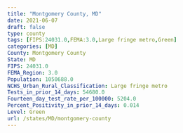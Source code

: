 ```yaml
---
title: "Montgomery County, MD"
date: 2021-06-07
draft: false
type: county
tags: [FIPS:24031.0,FEMA:3.0,Large fringe metro,Green]
categories: [MD]
County: Montgomery County
State: MD
FIPS: 24031.0
FEMA_Region: 3.0
Population: 1050688.0
NCHS_Urban_Rural_Classification: Large fringe metro
Tests_in_prior_14_days: 54680.0
Fourteen_day_test_rate_per_100000: 5204.0
Percent_Positivity_in_prior_14_days: 0.014
Level: Green
url: /states/MD/montgomery-county
---
```



